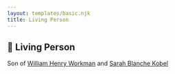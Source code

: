 ```yaml
---
layout: templates/basic.njk
title: Living Person
---
```

## 🔵 Living Person

Son of [William Henry Workman](/people/6/64556940) and [Sarah Blanche Kobel](/people/4/40397804)
